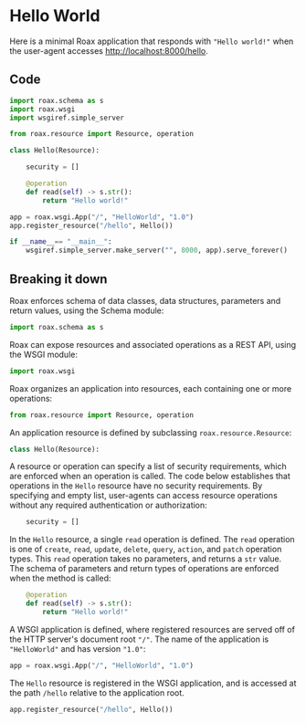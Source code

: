 # Hello World

Here is a minimal Roax application that responds with `"Hello world!"` when
the user-agent accesses [http://localhost:8000/hello](http://localhost:8000/hello).

## Code

```python
import roax.schema as s
import roax.wsgi
import wsgiref.simple_server

from roax.resource import Resource, operation

class Hello(Resource):

    security = []

    @operation
    def read(self) -> s.str():
        return "Hello world!"

app = roax.wsgi.App("/", "HelloWorld", "1.0")
app.register_resource("/hello", Hello())

if __name__== "__main__":
    wsgiref.simple_server.make_server("", 8000, app).serve_forever()
```

## Breaking it down

Roax enforces schema of data classes, data structures, parameters and return
values, using the Schema module:
```python
import roax.schema as s
```

Roax can expose resources and associated operations as a REST API, using the
WSGI module:
```python
import roax.wsgi
```

Roax organizes an application into resources, each containing one or more
operations:
```python
from roax.resource import Resource, operation
```

An application resource is defined by subclassing `roax.resource.Resource`:
```python
class Hello(Resource):
```

A resource or operation can specify a list of security requirements, which are
enforced when an operation is called. The code below establishes that
operations in the `Hello` resource have no security requirements. By
specifying and empty list, user-agents can access resource operations without
any required authentication or authorization:
```python
    security = []
```

In the `Hello` resource, a single `read` operation is defined. The `read`
operation is one of `create`, `read`, `update`, `delete`, `query`, `action`,
and `patch` operation types. This `read` operation takes no parameters, and
returns a `str` value. The schema of parameters and return types of
operations are enforced when the method is called:
```python
    @operation
    def read(self) -> s.str():
        return "Hello world!"
```

A WSGI application is defined, where registered resources are served off of
the HTTP server's document root `"/"`. The name of the application is
`"HelloWorld"` and has version `"1.0"`:
```python
app = roax.wsgi.App("/", "HelloWorld", "1.0")
```

The `Hello` resource is registered in the WSGI application, and is accessed
at the path `/hello` relative to the application root.
```python
app.register_resource("/hello", Hello())
```
